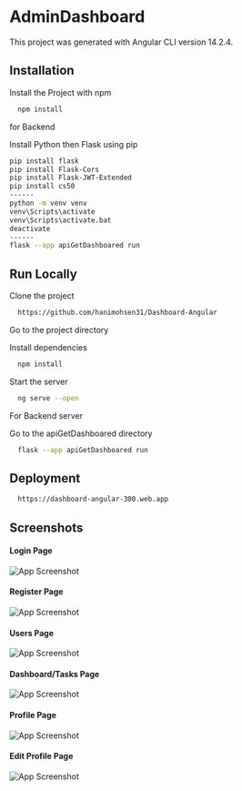 
# AdminDashboard

This project was generated with Angular CLI version 14.2.4.



## Installation

Install the Project with npm

```bash
  npm install 
```
    
for Backend

Install Python then Flask using pip

```bash
pip install flask
pip install Flask-Cors
pip install Flask-JWT-Extended
pip install cs50
------
python -m venv venv
venv\Scripts\activate
venv\Scripts\activate.bat
deactivate
------
flask --app apiGetDashboared run
```
## Run Locally

Clone the project

```bash
  https://github.com/hanimohsen31/Dashboard-Angular
```

Go to the project directory

Install dependencies

```bash
  npm install
```

Start the server

```bash
  ng serve --open
```

For Backend server

Go to the apiGetDashboared directory
```bash
  flask --app apiGetDashboared run
```
## Deployment

```bash
  https://dashboard-angular-300.web.app
```


## Screenshots
#### Login Page
![App Screenshot](https://images2.imgbox.com/90/7e/fi4j8ksM_o.png)
#### Register Page
![App Screenshot](https://images2.imgbox.com/63/55/28KMNDvA_o.png)
#### Users Page
![App Screenshot](https://images2.imgbox.com/55/1c/Jpi2BqKE_o.png)
#### Dashboard/Tasks Page
![App Screenshot](https://images2.imgbox.com/41/fe/2RMO0sFp_o.png)
#### Profile Page
![App Screenshot](https://images2.imgbox.com/6c/0b/WV5tXwCZ_o.png)
#### Edit Profile Page
![App Screenshot](https://images2.imgbox.com/60/a1/redTnAft_o.png)
